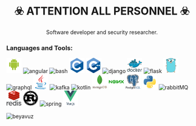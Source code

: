 <!-- ### ⚠️ ATTENTION ALL PERSONNEL ☣️ -->

<h1 align="center">☣️ ATTENTION ALL PERSONNEL ☣️</h1>

<div  align="center">
  <p>Software developer and security researcher.</p>
</div>

<h3 align="left">Languages and Tools:</h3>
<p align="left">
  <img src="https://raw.githubusercontent.com/devicons/devicon/master/icons/android/android-original-wordmark.svg" alt="android" width="40" height="40"/>
  <img src="https://angular.io/assets/images/logos/angular/angular.svg" alt="angular" width="40" height="40"/>
  <img src="https://www.vectorlogo.zone/logos/gnu_bash/gnu_bash-icon.svg" alt="bash" width="40" height="40"/>
  <img src="https://raw.githubusercontent.com/devicons/devicon/master/icons/c/c-original.svg" alt="c" width="40" height="40"/>
  <img src="https://raw.githubusercontent.com/devicons/devicon/master/icons/cplusplus/cplusplus-original.svg" alt="cplusplus" width="40" height="40"/>
  <img src="https://cdn.worldvectorlogo.com/logos/django.svg" alt="django" width="40" height="40"/>
  <img src="https://raw.githubusercontent.com/devicons/devicon/master/icons/docker/docker-original-wordmark.svg" alt="docker" width="40" height="40"/>
  <img src="https://www.vectorlogo.zone/logos/pocoo_flask/pocoo_flask-icon.svg" alt="flask" width="40" height="40"/>
  <img src="https://raw.githubusercontent.com/devicons/devicon/master/icons/go/go-original.svg" alt="go" width="40" height="40"/>
  <img src="https://www.vectorlogo.zone/logos/graphql/graphql-icon.svg" alt="graphql" width="40" height="40"/>
  <img src="https://raw.githubusercontent.com/devicons/devicon/master/icons/java/java-original.svg" alt="java" width="40" height="40"/>
  <img src="https://www.vectorlogo.zone/logos/apache_kafka/apache_kafka-icon.svg" alt="kafka" width="40" height="40"/>
  <img src="https://www.vectorlogo.zone/logos/kotlinlang/kotlinlang-icon.svg" alt="kotlin" width="40" height="40"/>
  <img src="https://raw.githubusercontent.com/devicons/devicon/master/icons/mongodb/mongodb-original-wordmark.svg" alt="mongodb" width="40" height="40"/>
  <img src="https://raw.githubusercontent.com/devicons/devicon/master/icons/nginx/nginx-original.svg" alt="nginx" width="40" height="40"/>
  <img src="https://raw.githubusercontent.com/devicons/devicon/master/icons/postgresql/postgresql-original-wordmark.svg" alt="postgresql" width="40" height="40"/>
  <img src="https://raw.githubusercontent.com/devicons/devicon/master/icons/python/python-original.svg" alt="python" width="40" height="40"/>
  <img src="https://www.vectorlogo.zone/logos/rabbitmq/rabbitmq-icon.svg" alt="rabbitMQ" width="40" height="40"/>
  <img src="https://raw.githubusercontent.com/devicons/devicon/master/icons/redis/redis-original-wordmark.svg" alt="redis" width="40" height="40"/>
  <img src="https://raw.githubusercontent.com/devicons/devicon/master/icons/rust/rust-plain.svg" alt="rust" width="40" height="40"/>
  <img src="https://www.vectorlogo.zone/logos/springio/springio-icon.svg" alt="spring" width="40" height="40"/>
  <img src="https://raw.githubusercontent.com/devicons/devicon/master/icons/vuejs/vuejs-original-wordmark.svg" alt="vuejs" width="40" height="40"/> 
</p>

<p><img align="center" src="https://github-readme-stats.vercel.app/api?username=beyavuz&show_icons=true&theme=radical" alt="beyavuz" /></p>

<!-- ![GitHub stats](https://github-readme-stats.vercel.app/api?username=beyavuz&show_icons=true&theme=radical) -->

<!--
**beyavuz/beyavuz** is a ✨ _special_ ✨ repository because its `README.md` (this file) appears on your GitHub profile.

Here are some ideas to get you started:

- 🔭 I’m currently working on ...
- 🌱 I’m currently learning ...
- 👯 I’m looking to collaborate on ...
- 🤔 I’m looking for help with ...
- 💬 Ask me about ...
- 📫 How to reach me: ...
- 😄 Pronouns: ...
- ⚡ Fun fact: ...
-->
